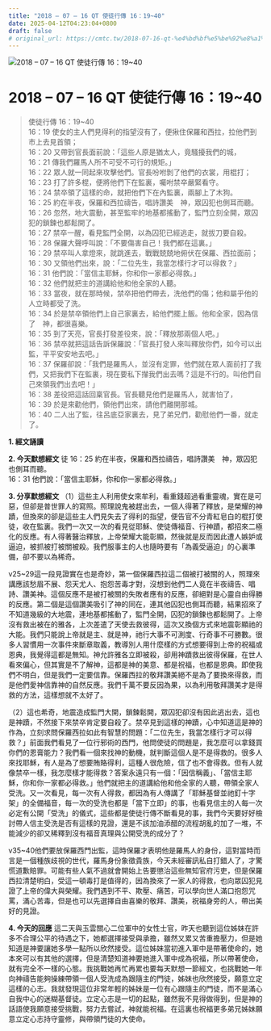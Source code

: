 ```yaml
---
title: "2018 – 07 – 16 QT 使徒行傳 16：19~40"
date: 2025-04-12T04:23:04+0800
draft: false
# original_url: https://cmtc.tw/2018-07-16-qt-%e4%bd%bf%e5%be%92%e8%a1%8c%e5%82%b3-16%ef%bc%9a1940
---
```


![2018 – 07 – 16 QT 使徒行傳 16：19\~40](/images/qt.jpg   "2018 – 07 – 16 QT 使徒行傳 16：19\~40")

# 2018 – 07 – 16 QT 使徒行傳 16：19\~40

> 使徒行傳 16：19\~40  
> 16：19 使女的主人們見得利的指望沒有了，便揪住保羅和西拉，拉他們到市上去見首領；  
> 16：20 又帶到官長面前說：「這些人原是猶太人，竟騷擾我們的城，  
> 16：21 傳我們羅馬人所不可受不可行的規矩。」  
> 16：22 眾人就一同起來攻擊他們。官長吩咐剝了他們的衣裳，用棍打；  
> 16：23 打了許多棍，便將他們下在監裏，囑咐禁卒嚴緊看守。  
> 16：24 禁卒領了這樣的命，就把他們下在內監裏，兩腳上了木狗。  
> 16：25 約在半夜，保羅和西拉禱告，唱詩讚美　神，眾囚犯也側耳而聽。  
> 16：26 忽然，地大震動，甚至監牢的地基都搖動了，監門立刻全開，眾囚犯的鎖鍊也都鬆開了。  
> 16：27 禁卒一醒，看見監門全開，以為囚犯已經逃走，就拔刀要自殺。  
> 16：28 保羅大聲呼叫說：「不要傷害自己！我們都在這裏。」  
> 16：29 禁卒叫人拿燈來，就跳進去，戰戰兢兢地俯伏在保羅、西拉面前；  
> 16：30 又領他們出來，說：「二位先生，我當怎樣行才可以得救？」  
> 16：31 他們說：「當信主耶穌，你和你一家都必得救。」  
> 16：32 他們就把主的道講給他和他全家的人聽。  
> 16：33 當夜，就在那時候，禁卒把他們帶去，洗他們的傷；他和屬乎他的人立時都受了洗。  
> 16：34 於是禁卒領他們上自己家裏去，給他們擺上飯。他和全家，因為信了　神，都很喜樂。  
> 16：35 到了天亮，官長打發差役來，說：「釋放那兩個人吧。」  
> 16：36 禁卒就把這話告訴保羅說：「官長打發人來叫釋放你們，如今可以出監，平平安安地去吧。」  
> 16：37 保羅卻說：「我們是羅馬人，並沒有定罪，他們就在眾人面前打了我們，又把我們下在監裏，現在要私下攆我們出去嗎？這是不行的。叫他們自己來領我們出去吧！」  
> 16：38 差役把這話回稟官長。官長聽見他們是羅馬人，就害怕了，  
> 16：39 於是來勸他們，領他們出來，請他們離開那城。  
> 16：40 二人出了監，往呂底亞家裏去，見了弟兄們，勸慰他們一番，就走了。

**1. 經文誦讀**

**2.  今天默想經文**
徒 16：25 約在半夜，保羅和西拉禱告，唱詩讚美　神，眾囚犯也側耳而聽。  
16：31 他們說：「當信主耶穌，你和你一家都必得救。」

**3. 分享默想經文**
（1）這些主人利用使女來牟利，看重錢超過看重靈魂，實在是可惡，但卻是普世罪人的寫照。照理說鬼被趕出去，一個人得著了釋放，是榮耀的神蹟，但換來的卻是這些主人們見失去了得利的指望，便告官不分青紅皂白的棍打使徒，收在監裏。我們一次又一次的看見從耶穌、使徒傳福音、行神蹟，都招來二極化的反應。有人得著醫治釋放，上帝榮耀大能彰顯，然後就是反而因此遭人嫉妒或逼迫，被抓被打被關被殺。我們服事主的人也隨時要有「為義受逼迫」的心裏準備，卻不要以為稀奇。

v25\~29這一段見證實在也是奇妙，第一個保羅西拉這二個被打被關的人，照理來講應該愁眉不展、怨天尤人、抱怨苦毒才對，沒想到他們二人竟在半夜禱告、唱詩、讚美神。這個反應不是被打被關的失敗者應有的反應，卻絕對是心靈自由得勝的反應。第二個是這個讚美吸引了神的同在，連其他囚犯也側耳而聽，結果招來了不知道幾級的大地震，連地基都搖動了，監門全開，囚犯的鎖鍊也都鬆開了。上帝沒有救出被在的雅各，上次差遣了天使去救彼得，這次又換個方式來地震彰顯祂的大能。我們只能說上帝就是主、就是神，祂行大事不可測度、行奇事不可勝數。很多人習慣用一次事件來斷章取義，教導別人用什麼樣的方式想要得到上帝的祝福或恩典，我覺得這都是無知。神允許雅各立即被殺，卻用神蹟救出彼得保羅，在世人看來偏心，但其實是不了解神，這都是神的美意、都是祝福，也都是恩典。即使我們不明白，但是我們一定要信靠。保羅西拉的敬拜讚美絕不是為了要換來得救，而是他們愛神信靠神的自然反應。我們千萬不要反因為果，以為利用敬拜讚美才是得救的方法，這樣想就不太好了。

（2）這也希奇，地震造成監門大開，鎖鍊鬆開，眾囚犯卻沒有因此逃出去，這也是神蹟，不然接下來禁卒肯定要自殺了。禁卒見到這樣的神蹟，心中知道這是神的作為，立刻求問保羅西拉如此有智慧的問題：「二位先生，我當怎樣行才可以得救？」前面我們看見了一位行邪術的西門，他問使徒的問題是，我怎麼可以拿錢買你們的恩膏能力？我們看一個來找神的動機，就判斷這個人是不是得救的。很多人來找耶穌，有人是為了想要賄賂得利，這種人很危險，信了也不會得救。但有人就像禁卒一樣，我怎麼樣才能得救？答案永遠只有一個：「因信稱義」、「當信主耶穌，你和你一家都必得救。」他們就把主的道講給他和他全家的人聽，帶領全家人受洗。又一次看見，每一次有人得救，都因為有人傳講了「耶穌基督並祂釘十字架」的全備福音，每一次的受洗也都是「當下立即」的事，也看見信主的人每一次必定有公開「受洗」的儀式，這些都是使徒行傳不斷看見的事，我們今天要好好檢討帶人信主受洗是否有這樣的見證，還是不該加油添醋的流程胡亂的加了一堆，不能減少的卻又稀釋到沒有福音真理與公開受洗的成分了？

v35\~40他們要放保羅西門出監，這時保羅才表明他是羅馬人的身份，這對當時而言是一個種族歧視的世代，羅馬身份象徵貴族，今天未經審訊私自打錯人了，才驚慌道歉賠罪。可能有些人氣不過就會開始上告要懲治這些無知官府污吏，但是保羅西拉清楚明白，受這一頓毒打是值得的，因為換來了一家人的得救，也向眾囚犯見證了上帝的偉大與榮耀。我們遇到不平、欺壓、痛苦，可以學向世人滿口抱怨咒罵，滿心苦毒，但是也可以先選擇自由喜樂的敬拜、讚美，祝福身旁的人，帶出美好的見證。

**4. 今天的回應**
這二天與玉雲關心二位軍中的女性士官，昨天也聽到這位姊妹在許多不合理公平的待遇之下，她都選擇接受與承擔，雖然又累又苦重擔壓力，但是她知道是神要讓她多學一點所以欣然接受。這位姊妹當初進入軍中是帶著使命的，她本來可以有其他的選擇，但是清楚知道神要她進入軍中成為祝福，所以帶著使命，就有完全不一樣的心態。我挑戰她再忙再累也要每天默想一節經文，也挑戰她一年向神禱告能夠操練帶領一個人受洗成為跟隨主的門徒，姊妹也欣然接受，願意立定這樣的心志。我就發現這位非常年輕的姊妹是一位有心跟隨主的門徒，而不是滿心自我中心的迷糊基督徒。立定心志是一切的起點，雖然我不見得做得到，但是神的話語使我願意接受挑戰，努力去嘗試，神就能祝福。在這裏也祝福更多弟兄姊妹願意立定心志持守靈修，與帶領門徒的大使命。
